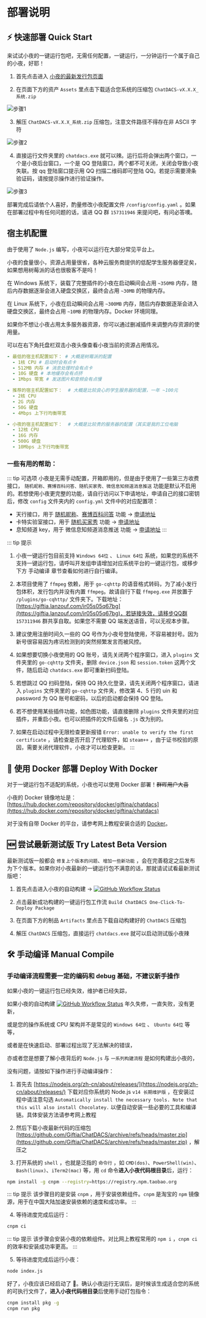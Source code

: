 # 部署说明

## ⚡️ 快速部署 Quick Start

来试试小夜的一键运行包吧，无需任何配置，一键运行，一分钟运行一个属于自己的小夜，好耶！

1. 首先点击进入 [小夜的最新发行包页面](https://github.com/Giftia/ChatDACS/releases/latest)

2. 在页面下方的资产 `Assets` 里点击下载适合您系统的压缩包 `ChatDACS-vX.X.X_系统.zip`

<img :src="$withBase('/static/run-step1.jpg')" alt="步骤1">

3. 解压 `ChatDACS-vX.X.X_系统.zip` 压缩包，注意文件路径不得存在非 ASCII 字符

<img :src="$withBase('/static/run-step2.jpg')" alt="步骤2">

4. 直接运行文件夹里的 `chatdacs.exe` 就可以辣。运行后将会弹出两个窗口，一个是小夜后台窗口，一个是 QQ 登陆窗口，两个都不可关闭，关闭会导致小夜失联。按 qq 登陆窗口提示用 QQ 扫描二维码即可登陆 QQ。若提示需要滑条验证码，请按提示操作进行验证操作。

<img :src="$withBase('/static/run-step3.jpg')" alt="步骤3">

部署完成后请依个人喜好，酌量修改小夜配置文件 `/config/config.yaml` 。如果在部署过程中有任何问题的话，请进 QQ 群 `157311946` 来提问吧，有问必答噢。

## 宿主机配置

由于使用了 `Node.js` 编写，小夜可以运行在大部分常见平台上。

小夜的食量很小，资源占用量很省，各种云服务商提供的低配学生服务器便足矣，如果想用树莓派的话也很极客不是吗！

在 Windows 系统下，装载了完整插件的小夜在启动瞬间会占用 `~350MB` 内存，随后内存数据逐渐会进入硬盘交换区，最终会占用 `~30MB` 的物理内存。

在 Linux 系统下，小夜在启动瞬间会占用 `~300MB` 内存，随后内存数据逐渐会进入硬盘交换区，最终会占用 `~10MB` 的物理内存。Docker 环境同理。

如果你不想让小夜占用太多服务器资源，你可以通过删减插件来调整内存资源的使用量。

可以在右下角托盘栏双击小夜头像查看小夜当前的资源占用情况。

```yaml
- 最低的宿主机配置如下： # 大概是树莓派的配置
  - 1核 CPU # 启动时会有点卡
  - 512MB 内存 # 消息处理时会有点卡
  - 10G 硬盘 # 本地缓存会有点挤
  - 1Mbps 带宽 # 发送图片和音频会有点慢
```

```yaml
- 推荐的宿主机配置如下：  # 大概是比较良心的学生服务器的配置，一年 ~100元
  - 2核 CPU
  - 2G 内存
  - 50G 硬盘
  - 4Mbps 上下行均衡带宽
```

```yaml
- 小夜的宿主机配置如下：  # 大概是比较贵的服务器的配置（其实是我的工位电脑
  - 12核 CPU
  - 16G 内存
  - 500G 硬盘
  - 10Mbps 上下行均衡带宽
```

### 一些有用的帮助：

::: tip 可选项
小夜是无需手动配置，开箱即用的，但是由于使用了一些第三方收费接口， `随机昵称、赛博百科问答、随机买家秀、微信息知频道消息推送` 功能是默认不启用的。若想使用小夜更完整的功能，请自行访问以下申请地址，申请自己的接口密钥后，修改 `config` 文件夹内的 `config.yml` 文件中的对应配置项：
  - 天行接口，用于 [随机昵称](https://www.tianapi.com/apiview/36)、[赛博百科问答](https://www.tianapi.com/apiview/31) 功能 → [申请地址](https://www.tianapi.com/)
  - 卡特实验室接口，用于 [随机买家秀](https://api.sumt.cn/docs-rand.tbimg.html) 功能 → [申请地址](https://api.sumt.cn/)
  - 息知频道 key，用于 微信息知频道消息推送 功能 → [申请地址](https://xz.qqoq.net/)
:::

::: tip 提示
1. 小夜一键运行包目前支持 `Windows 64位` 、 `Linux 64位` 系统，如果您的系统不支持一键运行包，请呼叫开发组申请增加对应系统平台的一键运行包，或移步下方 手动编译 章节查看如何进行自行编译。

2. 本项目使用了 `ffmpeg` 依赖，用于 `go-cqhttp` 的语音格式转码，为了减小发行包体积，发行包内并没有内置 `ffmpeg`。故请自行下载 `ffmpeg.exe` 并放置于 `/plugins/go-cqhttp/` 文件夹下。下载地址：[https://giftia.lanzouf.com/ir05s05q67bg](https://giftia.lanzouf.com/ir05s05q67bg)，若链接失效，请移步QQ群 `157311946` 群共享自取。如果您不需要 QQ 端发送语音，可以无视本步骤。

3. 建议使用注册时间久一些的 QQ 号作为小夜号登陆使用，不容易被封号。因为新号很容易因为疼讯检测到的突然频繁发言而被风控。

4. 如果想要切换小夜使用的 QQ 账号，请先关闭两个程序窗口，进入 `plugins` 文件夹里的 `go-cqhttp` 文件夹，删除 `device.json` 和 `session.token` 这两个文件，随后启动 `chatdacs.exe` 即可重新扫码登陆。

5. 若想跳过 QQ 扫码登陆，保持 QQ 持久化登录，请先关闭两个程序窗口，请进入 `plugins` 文件夹里的 `go-cqhttp` 文件夹，修改第 4、5 行的 uin 和 password 为 QQ 账号和密码，以后的启动都会保持 QQ 登陆。

6. 若不想使用某些插件功能，如色图功能，请直接删除 `plugins` 文件夹里的对应插件，并重启小夜。也可以把插件的文件后缀名 `.js` 改为别的。

7. 如果在启动过程中无限检查更新报错 `Error: unable to verify the first certificate` ，请检查是否开启了代理软件，如 `steam++` ，由于证书校验的原因，需要关闭代理软件，小夜才可以检查更新。
:::

## 🐋 使用 Docker 部署 Deploy With Docker

对于一键运行包不适配的系统，小夜也可以使用 Docker 部署！~~群晖用户大喜~~

小夜的 Docker 镜像地址是：[https://hub.docker.com/repository/docker/giftina/chatdacs](https://hub.docker.com/repository/docker/giftina/chatdacs)

对于没有自带 Docker 的平台，请参考网上教程安装合适的 [Docker](https://docs.docker.com/get-docker/)。

## 🆕 尝试最新测试版 Try Latest Beta Version

最新测试版一般都会 `修复上个版本的问题`、`增加一些新功能` ，会在完善稳定之后发布为下个版本。如果你对小夜最新的一键运行包不满意的话，那就请试试看最新测试版吧：

1. 首先点击进入小夜的自动构建 → <a href="https://github.com/Giftia/ChatDACS/actions/workflows/build.yml" target="_blank"><img alt="GitHub Workflow Status" src="https://img.shields.io/github/workflow/status/Giftia/ChatDACS/Build%20ChatDACS%20One-Click-To-Deploy%20Package%20(ChatDACS%E4%B8%80%E9%94%AE%E8%BF%90%E8%A1%8C%E5%8C%85%E6%9E%84%E5%BB%BA)?label=%E8%87%AA%E5%8A%A8%E6%9E%84%E5%BB%BA&logo=node.js&style=for-the-badge" alt="Workflow" /></a>

2. 点击最新成功构建的一键运行包工作流 `Build ChatDACS One-Click-To-Deploy Package`

3. 在页面下方的制品 `Artifacts` 里点击下载自动构建好的 `ChatDACS` 压缩包

4. 解压 `ChatDACS` 压缩包，直接运行 `chatdacs.exe` 就可以启动测试版小夜辣

## 🛠 手动编译 Manual Compile

### 手动编译流程需要一定的编码和 debug 基础，不建议新手操作

如果小夜的一键运行包已经失效，维护者已经失踪，

如果小夜的自动构建 <a href="https://github.com/Giftia/ChatDACS/actions/workflows/build.yml" target="_blank"><img alt="GitHub Workflow Status" src="https://img.shields.io/github/workflow/status/Giftia/ChatDACS/Build%20ChatDACS%20One-Click-To-Deploy%20Package%20(ChatDACS%E4%B8%80%E9%94%AE%E8%BF%90%E8%A1%8C%E5%8C%85%E6%9E%84%E5%BB%BA)?label=%E8%87%AA%E5%8A%A8%E6%9E%84%E5%BB%BA&logo=node.js&style=for-the-badge" alt="Workflow" /></a> 年久失修，一直失败，没有更新，

或是您的操作系统或 CPU 架构并不是常见的 `Windows 64位` 、 `Ubuntu 64位` 等等，

或者是在快速启动、部署过程出现了无法解决的错误，

亦或者您是想要了解小夜背后的 `Node.js` 与 `一系列构建流程` 是如何构建出小夜的，

没有问题，请按如下操作进行手动编译操作：

1. 首先去 [https://nodejs.org/zh-cn/about/releases/](https://nodejs.org/zh-cn/about/releases/) 下载对应你系统的 Node.js `v14 长期维护版` ，在安装过程中请注意勾选 `Automatically install the necessary tools. Note that this will also install Chocolatey.` 以便自动安装一些必要的工具和编译链。具体安装方法请参考网上教程

2. 然后下载小夜最新代码的压缩包 [https://github.com/Giftia/ChatDACS/archive/refs/heads/master.zip](https://github.com/Giftia/ChatDACS/archive/refs/heads/master.zip) ，解压之

3. 打开系统的 `shell` ，也就是泛指的 `命令行` ，如 `CMD(dos)`、`PowerShell(win)`、`Bash(linux)`、`iTerm2(mac)` 等，用 `cd` 命令**进入小夜代码根目录**后，运行：

```bash
npm install -g cnpm --registry=https://registry.npm.taobao.org
```

::: tip 提示
该步骤目的是安装 `cnpm` ，用于安装依赖组件。`cnpm` 是淘宝的 `npm` 镜像源，用于在中国大陆加速安装依赖的速度和成功率。
:::

4. 等待进度完成后运行：

```bash
cnpm ci
```

::: tip 提示
该步骤会安装小夜的依赖组件。对比网上教程常用的 `npm i` ，`cnpm ci` 的效率和安装成功率更高。
:::

5. 等待进度完成后运行小夜：

```bash
node index.js
```

好了，小夜应该已经启动了 🎉。确认小夜运行无误后，是时候该生成适合您的系统的可执行文件了，**进入小夜代码根目录**后使用手动打包指令：

```bash
cnpm install pkg -g
cnpm run pkg
```
